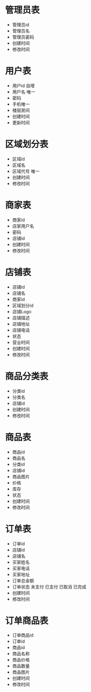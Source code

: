 # 管理员表

- 管理员id
- 管理员名
- 管理员密码
- 创建时间
- 修改时间

# 用户表

- 用户id 自增
- 用户名 唯一
- 密码 
- 手机唯一
- 楼层房间
- 创建时间
- 更新时间

# 区域划分表

- 区域id
- 区域名
- 区域代号 唯一
- 创建时间
- 修改时间

# 商家表

- 商家id
- 店家用户名
- 密码
- 店铺id
- 创建时间
- 修改时间


# 店铺表

- 店铺id
- 店铺名
- 商家id
- 区域划分id
- 店铺Logo
- 店铺描述
- 店铺地址
- 店铺电话
- 状态
- 营业时间
- 创建时间
- 修改时间

# 商品分类表

- 分类id
- 分类名
- 店铺id
- 创建时间
- 修改时间

# 商品表

- 商品id
- 商品名
- 分类id
- 店铺id
- 商品图片
- 价格
- 库存
- 状态
- 创建时间
- 修改时间  

# 订单表

- 订单id
- 店铺id
- 店铺名
- 买家姓名
- 买家电话
- 买家地址
- 订单总金额
- 订单状态 未支付 已支付 已取消 已完成
- 创建时间
- 修改时间

# 订单商品表

- 订单商品id
- 订单id
- 商品id
- 商品名称
- 商品价格
- 商品数量
- 商品图片
- 创建时间
- 修改时间

